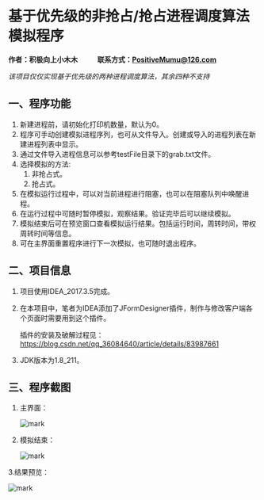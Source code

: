# 基于优先级的非抢占/抢占进程调度算法模拟程序

**作者：积极向上小木木 &nbsp;&nbsp;&nbsp;&nbsp;&nbsp;&nbsp;&nbsp;&nbsp;&nbsp;&nbsp;&nbsp;联系方式：PositiveMumu@126.com**

*该项目仅仅实现基于优先级的两种进程调度算法，其余四种不支持*

## 一、程序功能
1. 新建进程前，请初始化打印机数量，默认为0。
2. 程序可手动创建模拟进程序列，也可从文件导入。创建或导入的进程列表在新建进程列表中显示。
3. 通过文件导入进程信息可以参考testFile目录下的grab.txt文件。
4. 选择模拟的方法:
   1. 非抢占式。
   2. 抢占式。
5. 在模拟运行过程中，可以对当前进程进行阻塞，也可以在阻塞队列中唤醒进程。
6. 在运行过程中可随时暂停模拟，观察结果。验证完毕后可以继续模拟。
7. 模拟结束后可在预览窗口查看模拟运行结果。包括运行时间，周转时间，带权周转时间等信息。
8. 可在主界面重置程序进行下一次模拟，也可随时退出程序。

## 二、项目信息

1. 项目使用IDEA_2017.3.5完成。

2. 在本项目中，笔者为IDEA添加了JFormDesigner插件，制作与修改客户端各个页面时需要用到这个插件。

   插件的安装及破解过程见：https://blog.csdn.net/qq_36084640/article/details/83987661

3. JDK版本为1.8_211。

## 三、程序截图
1. 主界面：

	![mark](http://image.vilicode.com/blog/20191008/41YIIA4c5TqS.png)

2. 模拟结束：

	![mark](http://image.vilicode.com/blog/20191008/zzkRlS9wQ9uE.png)

3.结果预览：

![mark](http://image.vilicode.com/blog/20191008/zzkRlS9wQ9uE.png?imageslim)
